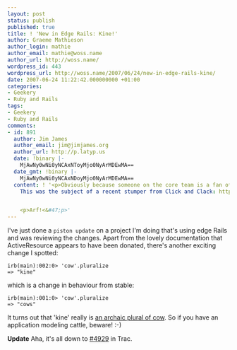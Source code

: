 ```yaml
---
layout: post
status: publish
published: true
title: ! 'New in Edge Rails: Kine!'
author: Graeme Mathieson
author_login: mathie
author_email: mathie@woss.name
author_url: http://woss.name/
wordpress_id: 443
wordpress_url: http://woss.name/2007/06/24/new-in-edge-rails-kine/
date: 2007-06-24 11:22:42.000000000 +01:00
categories:
- Geekery
- Ruby and Rails
tags:
- Geekery
- Ruby and Rails
comments:
- id: 891
  author: Jim James
  author_email: jim@jimjames.org
  author_url: http://p.latyp.us
  date: !binary |-
    MjAwNy0wNi0yNCAxNToyMjo0NyArMDEwMA==
  date_gmt: !binary |-
    MjAwNy0wNi0yNCAxNDoyMjo0NyArMDEwMA==
  content: ! '<p>Obviously because someone on the core team is a fan of Car Talk.
    This was the subject of a recent stumper from Click and Clack: http:&#47;&#47;cartalk.com&#47;content&#47;puzzler&#47;transcripts&#47;200708&#47;index.html<&#47;p>


    <p>Arf!<&#47;p>'
---
```

I've just done a `piston update` on a project I'm doing that's using edge Rails and was reviewing the changes.  Apart from the lovely documentation that ActiveResource appears to have been donated, there's another exciting change I spotted:

    irb(main):002:0> 'cow'.pluralize
    => "kine"

which is a change in behaviour from stable:

    irb(main):001:0> 'cow'.pluralize
    => "cows"

It turns out that 'kine' really is [an archaic plural of cow](http:&#47;&#47;www.thefreedictionary.com&#47;kine).  So if you have an application modeling cattle, beware! :-)

**Update** Aha, it's all down to [#4929](http:&#47;&#47;dev.rubyonrails.org&#47;ticket&#47;4929) in Trac.
